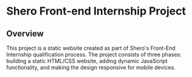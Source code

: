 # Shero Front-end Internship Project

## Overview 
This project is a static website created as part of Shero's Front-End Internship qualification process. The project consists of three phases: building a static HTML/CSS website, adding dynamic JavaScript functionality, and making the design responsive for mobile devices.
